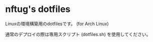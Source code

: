 # nftug's dotfiles

Linuxの環境構築用のdotfilesです。
(for Arch Linux)

通常のデプロイの際は専用スクリプト (dotfiles.sh) を使用してください。
